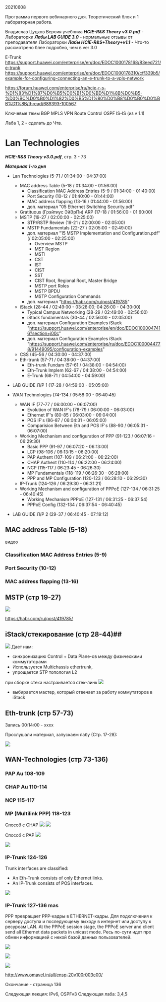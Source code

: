 20210608

Программа первого вебинарного дня. Теоретический блок и 1 лабораторная работа.

Владислав Цуцков
Версия учебника ___HCIE-R&S Theory v3.0.pdf___ - 
Лабораторки ___Лабы LAB GUIDE 3.0___ - нормальные отзывы от преподавателя
Лабораторки ___Лабы HCIE-R&S+Theory+v1.1___ - Что-то рассмотрено блее подробно, чем в ver 3.0



E-Trunk
https://support.huawei.com/enterprise/en/doc/EDOC1000178168/83eed721/e-trunk
https://support.huawei.com/enterprise/en/doc/EDOC1000178310/cff339b5/example-for-configuring-connecting-an-e-trunk-to-a-vpls-network


https://forum.huawei.com/enterprise/ru/hcie-r-s-%D1%83%D1%87%D0%B5%D0%B1%D0%BD%D1%8B%D0%B5-%D0%BC%D0%B0%D1%82%D0%B5%D1%80%D0%B8%D0%B0%D0%BB%D1%8B/thread/689393-100567


Ключевые темы
BGP
MPLS VPN
Route Control
OSPF
IS-IS (из v 1.1)

Лаба 1, 2 - сделать до Чтв.
# Lan Technologies #
___HCIE-R&S Theory v3.0.pdf___, стр. 3 - 73

___Материал 1-го дня___ 
- Lan Technologies (5-71 / 01:34:00 - 04:37:00)
   - MAC address Table (5-18 / 01:34:00 - 01:56:00)
      - Classification MAC Address Entries (5-9 / 01:34:00 - 01:40:00)
      - Port Security (10-12 / 01:40:00 - 01:44:00)
      - MAC address flapping (13-16 / 01:44:00 - 01:56:00)
      - доп. материал "05 Ethernet Switching Security.pdf"
   - Gratituous (Грэйтиус ЭйЭрПи) ARP (17-18 / 01:56:00 - 01:60:00)
   - MSTP (19-27 / 02:00:00 - 02:25:00)
      - STP/RSTP Review (19-21 / 02:00:00 - 02:05:00)
      - MSTP Fundamentals (22-27 / 02:05:00 - 02:49:00)
      - доп. материал "15 MSTP Implementation and Configuration.pdf" (/ 02:05:00 - 02:25:00)
         - Overview MSTP
         - MST Region
         - MSTI
         - CST
         - IST
         - CIST
         - SST
         - CIST Root, Regional Root, Master Bridge
         - MSTP port Roles
         - MSTP BPDU
         - MSTP Configuration Commands
      - доп. материал "https://habr.com/ru/post/419785"
   - iStack (28-44 / 02:49:00 - 03:28:00; 04:26:00 - 04:30:00)
      - Typical Campus Networking (28-29  / 02:49:00 - 02:56:00)
      - iStack fundamentals (30-44 / 02:56:00 - 02:05:00)
      - доп. материал Configuration Examples iStack "https://support.huawei.com/enterprise/en/doc/EDOC1000047416?section=j00c"
      - доп. материал Configuration Examples iStack "https://support.huawei.com/enterprise/ru/doc/EDOC1000044778/91449095/configuration-examples"
   - CSS (45-56 / 04:30:00 - 04:37:00)
   - Eth-trunk (57-71 / 04:38:00 - 04:37:00) 
      - Eth-trunk Fundam (57-61 / 04:38:00 - 04:54:00)
      - Eth-Trunk Implem (62-67 / 04:38:00 - 04:54:00)
      - E-Trunk (68-71 / 04:54:00 - 04:59:00)
- LAB GUIDE Л/Р 1 (17-28 / 04:59:00 - 05:05:00) 

- WAN Technologies (74-134 / 05:58:00 - 06:40:45)
   - WAN IF (77-77 / 06:00:00 - 06:07:00)
      - Evolution of WAN IF's (78-79 / 06:00:00 - 06:03:00)
      - Ethernet IF's (80-85 / 06:03:00 - 06:04:00)
      - POS IF's (86-87 / 06:04:31 - 06:05:00)
      - Comparision Between Eth and POS IF's (88-90 / 06:05:31 - 06:07:00)
   - Working Mechanism and configuration of PPP (91-123 / 06:07:16 - 06:29:30)
      - Basic PPP (91-97 / 06:07:20 - 06:13:00)
      - LCP (98-106 / 06:13:15 - 06:20:00)
      - PAP Authent (107-109 / 06:21:00 - 06:22:00)
      - CHAP Authent (110-114 / 06:22:00 - 06:24:00)
      - NCP (115-117 / 06:23:45 - 06:26:30)
      - MP Fundamentals (118-119 / 06:26:30 - 06:28:00)
      - PPP and MP Configuration (120-123 / 06:28:10 - 06:29:30)
   - IP-Trunk (124-126 / 06:29:30 - 06:31:21)
   - Working Mechanism and configuration of PPPoE (127-134 / 06:31:25 - 06:40:45)
      - Working Mechanism PPPoE (127-131 / 06:31:25 - 06:37:54)
      - PPPoE Config (132-134 / 06:37:54 - 06:40:45)
- LAB GUIDE Л/Р 2 (29-37 / 06:40:45 - 07:19:12) 

## MAC address Table (5-18) ##
видео  
### Classification MAC Address Entries (5-9) ###
### Port Security (10-12) ###
### MAC address flapping (13-16) ###

## MSTP (стр 19-27) ## 

![](pictures/10.jpg)

https://habr.com/ru/post/419785/


## iStack/стекирование (стр 28-44)##

![](pictures/11.jpg)
Дает нам:
- синхронизацию Control + Data Plane-ов между физическими коммутаторами
- Используется Multichassis ethertrunk, 
- упрощается STP топология L2

при сборке стека настраивается стек-линк
![](pictures/12.jpg)
- выбирается мастер, который отвечает за работу коммутаторов в iStack

## Eth-trunk  (стр 57-73) ##
Запись 00:14:00 - xxxx

Прослушали материал, запускаем лабу (Стр. 17-28):

![](pictures/13.jpg)

## WAN-Technologies (стр 73-136) ##
### PAP Au 108-109 ###
### CHAP Au 110-114 ###
### NCP 115-117 ###
### MP (Multilink PPP) 118-123 ###

Способ с CHAP
![](pictures/15.jpg)
![](pictures/16.jpg)

Способ с PAP
![](pictures/17.jpg)

![](pictures/18.jpg)

### IP-Trunk 124-126 ###
Trunk interfaces are classified:
- An Eth-Trunk consists of only Ethernet links.
- An IP-Trunk consists of POS interfaces.

![](pictures/19.jpg)

### IP-Trunk 127-136 mas ###
PPP превращает PPP-кадры в ETHERNET-кадры. Для подключения к серверу доступа и последующему выходу в интернет или доступу к ресурсам LAN. At the PPPoE session stage, the PPPoE server and client send all Ethernet data packets in unicast mode. Ресь по-сути идет про обмен информацией с некой базой данных пользователей.

![](pictures/20.jpg)

![](pictures/21.jpg)

![](pictures/22.jpg)



http://www.omavel.in/all/ensp-20v100r003c00/

Окончание - страница 136


Следующая лекция: IPv6, OSPFv3
Следующая лаба: 3,4,5